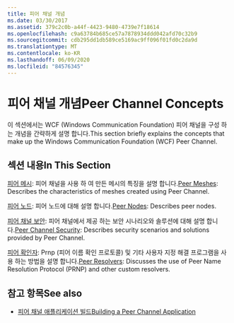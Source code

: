 ```yaml
---
title: 피어 채널 개념
ms.date: 03/30/2017
ms.assetid: 379c2c0b-a44f-4423-9480-4739e7f18614
ms.openlocfilehash: c9a63784b685ce57a7878934ddd042afd70c32b9
ms.sourcegitcommit: cdb295dd1db589ce5169ac9ff096f01fd0c2da9d
ms.translationtype: MT
ms.contentlocale: ko-KR
ms.lasthandoff: 06/09/2020
ms.locfileid: "84576345"
---
```

# <a name="peer-channel-concepts"></a><span data-ttu-id="0c51d-102">피어 채널 개념</span><span class="sxs-lookup"><span data-stu-id="0c51d-102">Peer Channel Concepts</span></span>
<span data-ttu-id="0c51d-103">이 섹션에서는 WCF (Windows Communication Foundation) 피어 채널을 구성 하는 개념을 간략하게 설명 합니다.</span><span class="sxs-lookup"><span data-stu-id="0c51d-103">This section briefly explains the concepts that make up the Windows Communication Foundation (WCF) Peer Channel.</span></span>  
  
## <a name="in-this-section"></a><span data-ttu-id="0c51d-104">섹션 내용</span><span class="sxs-lookup"><span data-stu-id="0c51d-104">In This Section</span></span>  
 <span data-ttu-id="0c51d-105">[피어 메시](peer-meshes.md): 피어 채널을 사용 하 여 만든 메시의 특징을 설명 합니다.</span><span class="sxs-lookup"><span data-stu-id="0c51d-105">[Peer Meshes](peer-meshes.md):  Describes the characteristics of meshes created using Peer Channel.</span></span>  
  
 <span data-ttu-id="0c51d-106">[피어 노드](peer-nodes.md): 피어 노드에 대해 설명 합니다.</span><span class="sxs-lookup"><span data-stu-id="0c51d-106">[Peer Nodes](peer-nodes.md):  Describes peer nodes.</span></span>  
  
 <span data-ttu-id="0c51d-107">[피어 채널 보안](peer-channel-security.md): 피어 채널에서 제공 하는 보안 시나리오와 솔루션에 대해 설명 합니다.</span><span class="sxs-lookup"><span data-stu-id="0c51d-107">[Peer Channel Security](peer-channel-security.md):  Describes security scenarios and solutions provided by Peer Channel.</span></span>  
  
 <span data-ttu-id="0c51d-108">[피어 확인자](peer-resolvers.md): Prnp (피어 이름 확인 프로토콜) 및 기타 사용자 지정 해결 프로그램을 사용 하는 방법을 설명 합니다.</span><span class="sxs-lookup"><span data-stu-id="0c51d-108">[Peer Resolvers](peer-resolvers.md):  Discusses the use of Peer Name Resolution Protocol (PRNP) and other custom resolvers.</span></span>  
  
## <a name="see-also"></a><span data-ttu-id="0c51d-109">참고 항목</span><span class="sxs-lookup"><span data-stu-id="0c51d-109">See also</span></span>

- [<span data-ttu-id="0c51d-110">피어 채널 애플리케이션 빌드</span><span class="sxs-lookup"><span data-stu-id="0c51d-110">Building a Peer Channel Application</span></span>](building-a-peer-channel-application.md)
